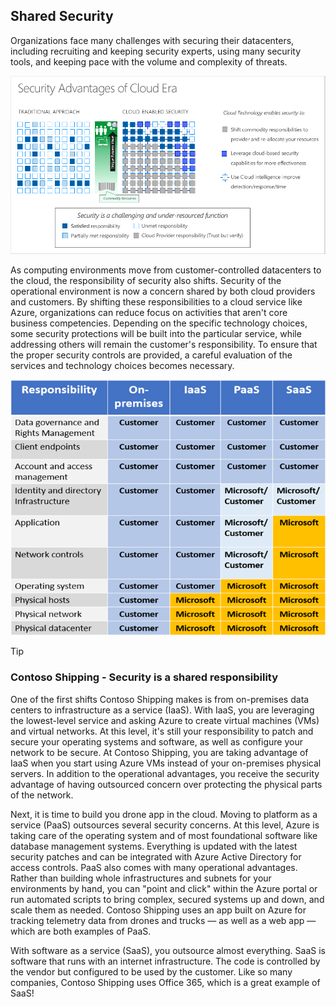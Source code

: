 ## Shared Security

Organizations face many challenges with securing their datacenters, including recruiting and keeping security experts, using many security tools, and keeping pace with the volume and complexity of threats.

![Diagram that depicts the advantages of using cloud technology for security.](../media/2-cloud-security.png)

As computing environments move from customer-controlled datacenters to the cloud, the responsibility of security also shifts. Security of the operational environment is now a concern shared by both cloud providers and customers. By shifting these responsibilities to a cloud service like Azure, organizations can reduce focus on activities that aren't core business competencies. Depending on the specific technology choices, some security protections will be built into the particular service, while addressing others will remain the customer's responsibility. To ensure that the proper security controls are provided, a careful evaluation of the services and technology choices becomes necessary.

![An illustration showing how cloud providers and customers share security responsibilities under different types of compute service implementation: on-premises, infrastructure as a service, platform as a service, and software as a service. ](../media/Sharedsecurity.png)

> [!Tip]
> ### Contoso Shipping - Security is a shared responsibility
>
> One of the first shifts Contoso Shipping makes is from on-premises data centers to infrastructure as a service (IaaS). With IaaS, you are leveraging the lowest-level service and asking Azure to create virtual machines (VMs) and virtual networks. At this level, it's still your responsibility to patch and secure your operating systems and software, as well as configure your network to be secure. At Contoso Shipping, you are taking advantage of IaaS when you start using Azure VMs instead of your on-premises physical servers. In addition to the operational advantages, you receive the security advantage of having outsourced concern over protecting the physical parts of the network.
> 
> Next, it is time to build you drone app in the cloud.  Moving to platform as a service (PaaS) outsources several security concerns. At this level, Azure is taking care of the operating system and of most foundational software like database management systems. Everything is updated with the latest security patches and can be integrated with Azure Active Directory for access controls. PaaS also comes with many operational advantages. Rather than building whole infrastructures and subnets for your environments by hand, you can "point and click" within the Azure portal or run automated scripts to bring complex, secured systems up and down, and scale them as needed. Contoso Shipping uses an app built on Azure for tracking telemetry data from drones and trucks — as well as a web app — which are both examples of PaaS.
> 
> With software as a service (SaaS), you outsource almost everything. SaaS is software that runs with an internet infrastructure. The code is controlled by the vendor but configured to be used by the customer. Like so many companies, Contoso Shipping uses Office 365, which is a great example of SaaS!

